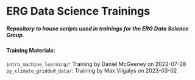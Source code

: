 # ERG Data Science Trainings

##### Repository to house scripts used in trainings for the ERG Data Science Group.

#### **Training Materials:**
`intro_machine_learning/`: Training by Daniel McGeeney on 2022-07-28
`py_climate_gridded_data/`: Training by Max Vilgalys on 2023-03-02
